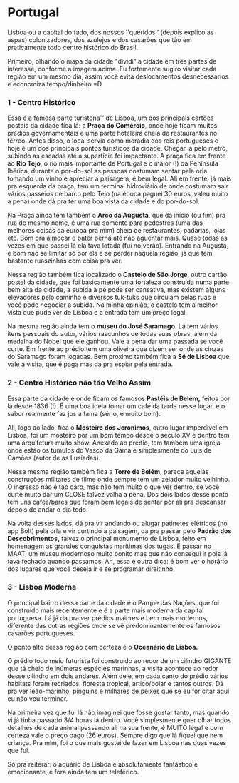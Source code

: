 # Portugal

Lisboa ou a capital do fado, dos nossos ''queridos'’ (depois explico as aspas) colonizadores, dos azulejos e dos casarões que tão em praticamente todo centro histórico do Brasil.

Primeiro, olhando o mapa da cidade "dividi” a cidade em três partes de interesse, conforme a imagem acima. Eu fortemente sugiro visitar cada região em um mesmo dia, assim você evita deslocamentos desnecessários e economiza tempo/dinheiro =D 


### 1 - Centro Histórico

Essa é a famosa parte turistona™️ de Lisboa, um dos principais cartões postais da cidade fica lá: a **Praça do Comércio**, onde hoje ficam muitos prédios governamentais e uma parte hoteleira cheia de restaurantes no térreo. Antes disso, o local servia como moradia dos reis portugueses e hoje é um dos principais pontos turísticos da cidade. Chegar lá pelo metrô, subindo as escadas até a superfície foi impactante. A praça fica em frente ao **Rio Tejo**, o rio mais importante de Portugal e o maior (!) da Península Ibérica, durante o por-do-sol as pessoas costumam sentar pela orla tomando um vinho e apreciar a paisagem, é bem legal. Ali em frente, já mais pra esquerda da praça, tem um terminal hidroviário de onde costumam sair vários passeios de barco pelo Tejo (na época paguei 30 euros, valeu muito a pena) onde dá pra ter uma boa vista da cidade e do por-do-sol.

Na Praça ainda tem também o **Arco da Augusta**, que dá início (ou fim) pra rua de mesmo nome, é uma rua somente para pedestres (uma das melhores coisas da europa pra mim) cheia de restaurantes, padarias, lojas etc. Bom pra almoçar e bater perna até não aguentar mais. Quase todas as vezes em que passei lá ela tava lotada (fui no verão). Entrando na Augusta, é bom não se limitar só por ela e se perder naquela região, já que tem bastante ruaszinhas com coisa pra ver.

Nessa região também fica localizado o **Castelo de São Jorge**, outro cartão postal da cidade, que foi basicamente uma fortaleza construída numa parte bem alta da cidade, a subida à pé pode ser cansativa, mas existem alguns elevadores pelo caminho e diversos tuk-tuks que circulam pelas ruas e você pode negociar a subida. Na minha opinião, o castelo tem a melhor vista que pude ver de Lisboa e a entrada tem um preço legal.

Na mesma região ainda tem o **museu do José Saramago**. Lá tem vários itens pessoais do autor, vários rascunhos de todas suas obras, além da medalha do Nobel que ele ganhou. Vale a pena dar uma passada se você curte. Em frente ao prédio tem uma oliveira que dizem ser onde as cinzas do Saramago foram jogadas. Bem próximo também fica a **Sé de Lisboa** que vale a visita, que é paga mas da pra espiar pela entrada.


### 2 - Centro Histórico não tão Velho Assim

Essa parte da cidade é onde ficam os famosos ************Pastéis de Belém,************ feitos por lá desde 1836 (!). É uma boa ideia tomar um café da tarde nesse lugar, e o sabor realmente faz jus a fama (sério, é muito bom).

Ali, logo ao lado, fica o **Mosteiro dos Jerónimos**, outro lugar imperdível em Lisboa, foi um mosteiro por um bom tempo desde o século XV e dentro tem uma arquitetura muito show. Anexado ao prédio, tem também uma igreja onde estão os túmulos do Vasco da Gama e simplesmente do Luís de Camões (autor de as Lusíadas).

Nessa mesma região também fica a **Torre de Belém**, parece aquelas construções militares de filme onde sempre tem um zelador muito velhinho. O ingresso não é tao caro, mas não tem muito o que ver dentro, se você curte muito dar um CLOSE talvez valha a pena. Dos dois lados desse ponto tem uns cafés/bares que foram bem legais de sentar por ali pra descansar depois de andar o dia todo. 

Na volta desses lados, dá pra vir andando ou alugar patinetes elétricos (no app Bolt) pela orla e vir curtindo a paisagem, da pra passar pelo **Padrão dos Descobrimentos,**  talvez o principal monumento de Lisboa, feito em homenagem as grandes conquistas marítimas dos tugas. E passar no MAAT, um museu modernoso muito bonito mas que não consegui ir pois já tava fechado quando passamos. Ah, essa é outra dica: é bom ver o horário dos lugares que você deseja ir e se programar direitinho. 


### 3 - Lisboa Moderna

O principal bairro dessa parte da cidade é o Parque das Nações, que foi construído mais recentemente e é a parte mais moderna da capital portuguesa. Lá já da pra ver prédios maiores e bem mais modernos, diferente das outras regiões onde se vê predominantemente os famosos casarões portugueses.

O ponto alto dessa região com certeza é o **Oceanário de Lisboa.**

O prédio todo meio futurista foi construído ao redor de um cilindro GIGANTE que tá cheio de inúmeras espécies marinhas, a visita acontece ao redor desse cilindro em dois andares. Além dele, em cada canto do prédio vários habitats foram recriados: floresta tropical, ártico/polar e tantos outros. Dá pra ver leão-marinho, pinguins e milhares de peixes que se eu for citar aqui eu não vou terminar. 

Na primeira vez que fui lá não imaginei que fosse gostar tanto, mas quando vi já tinha passado 3/4 horas lá dentro. Você simplesmente quer olhar todos detalhes de cada animal passando ali na sua frente, é MUITO legal e com certeza vale o preço pago (26 euros). Sempre digo que lá fiquei que nem criança. Pra mim, foi o que mais gostei de fazer em Lisboa nas duas vezes que fui.

Só pra reiterar: o aquário de Lisboa é absolutamente fantástico e emocionante, e fora ainda tem um teleférico.




